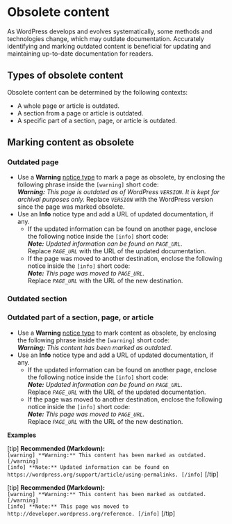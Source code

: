 # Obsolete content

As WordPress develops and evolves systematically, some methods and technologies change, which may outdate documentation. Accurately identifying and marking outdated content is beneficial for updating and maintaining up-to-date documentation for readers.

## Types of obsolete content

Obsolete content can be determined by the following contexts:  
- A whole page or article is outdated.
- A section from a page or article is outdated.
- A specific part of a section, page, or article is outdated.

## Marking content as obsolete

### Outdated page

- Use a **Warning** [notice type]() to mark a page as obsolete, by enclosing the following phrase inside the `[warning]` short code:  
  *__Warning:__ This page is outdated as of WordPress <code><var>VERSION</code></var>. It is kept for archival purposes only.*
  Replace <code><var>VERSION</code></var> with the WordPress version since the page was marked obsolete.
- Use an **Info** notice type and add a URL of updated documentation, if any.
  - If the updated information can be found on another page, enclose the following notice inside the `[info]` short code:  
   *__Note:__ Updated information can be found on <code><var>PAGE_URL</code></var>.*  
   Replace <code><var>PAGE_URL</code></var> with the URL of the updated documentation.
  - If the page was moved to another destination, enclose the following notice inside the `[info]` short code:  
   *__Note:__ This page was moved to <code><var>PAGE_URL</code></var>.*  
   Replace <code><var>PAGE_URL</code></var> with the URL of the new destination.

### Outdated section



### Outdated part of a section, page, or article

- Use a **Warning** [notice type]() to mark content as obsolete, by enclosing the following phrase inside the `[warning]` short code:  
  *__Warning:__ This content has been marked as outdated.*
- Use an **Info** notice type and add a URL of updated documentation, if any.
  - If the updated information can be found on another page, enclose the following notice inside the `[info]` short code:  
   *__Note:__ Updated information can be found on <code><var>PAGE_URL</code></var>.*  
   Replace <code><var>PAGE_URL</code></var> with the URL of the updated documentation.
  - If the page was moved to another destination, enclose the following notice inside the `[info]` short code:  
   *__Note:__ This page was moved to <code><var>PAGE_URL</code></var>.*  
   Replace <code><var>PAGE_URL</code></var> with the URL of the new destination.

**Examples**  

[tip] **Recommended (Markdown):**  
`[warning] **Warning:** This content has been marked as outdated. [/warning]`  
`[info] **Note:** Updated information can be found on https://wordpress.org/support/article/using-permalinks. [/info]` [/tip]  

[tip] **Recommended (Markdown):**  
`[warning] **Warning:** This content has been marked as outdated. [/warning]`  
`[info] **Note:** This page was moved to http://developer.wordpress.org/reference. [/info]` [/tip]  
